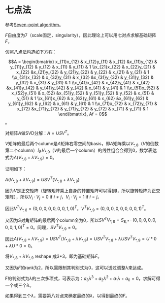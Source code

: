 # 七点法

参考[Seven-point algorithm](https://www.cs.unc.edu/~marc/tutorial/node55.html)。

$F$自由度为7（scale固定，singularity），因此理论上可以用七对点求解基础矩阵$F$。

仿照八点法构造如下方程：

$$A = \begin{bmatrix}
x_{11}x_{12} & x_{12}y_{11} & x_{12} &x_{11}y_{12} & y_{11}y_{12} & y_{12} & x_{11} & y_{11} & 1 \\x_{21}x_{22} & x_{22}y_{21} & x_{22} &x_{21}y_{22} & y_{21}y_{22} & y_{22} & x_{21} & y_{21} & 1 \\x_{31}x_{32} & x_{32}y_{31} & x_{32} &x_{31}y_{32} & y_{31}y_{32} & y_{32} & x_{31} & y_{31} & 1 \\x_{41}x_{42} & x_{42}y_{41} & x_{42} &x_{41}y_{42} & y_{41}y_{42} & y_{42} & x_{41} & y_{41} & 1 \\x_{51}x_{52} & x_{52}y_{51} & x_{52} &x_{51}y_{52} & y_{51}y_{52} & y_{52} & x_{51} & y_{51} & 1 \\x_{61}x_{62} & x_{62}y_{61} & x_{62} &x_{61}y_{62} & y_{61}y_{62} & y_{62} & x_{61} & y_{61} & 1  \\x_{71}x_{72} & x_{72}y_{71} & x_{72} &x_{71}y_{72} & y_{71}y_{72} & y_{72} & x_{71} & y_{71} & 1 \end{bmatrix}, Af = 0$$。

对矩阵$A$做SVD分解：$A = USV^T$。

$V$矩阵的最后两个column是$A$矩阵右零空间的basis，即$A$矩阵乘以$V_{*,8}$（$V$的倒数第二个column）与$V_{*,9}$（$V$的最后一个column）的线性组合会得到0，数学表达式为$A(V_{*,8}+\lambda V_{*,9}) = 0$。

证明如下：

$A(V_{*,8}+\lambda V_{*,9}) = USV^T(V_{*,8}+\lambda V_{*,9})$

因为$V$是正交矩阵（旋转矩阵乘上自身的转置矩阵可以得到I，所以旋转矩阵为正交矩阵），所以$V_i \cdot V_j = 0$ if $i \neq j$，$V_i \cdot V_j = 1$ if $i = j$。

因此$V^TV_{*,8} = (0,0,0,0,0,0,0,1,0)^T$，$V^TV_{*,9} = (0,0,0,0,0,0,0,0,1)^T$。

又因为$S$对角矩阵的最后两个column全为0，所以$SV^TV_{*,8} = S_{8,*} \cdot (0,0,0,0,0,0,0,1,0)^T = 0$。同理，$SV^TV_{*,9} = 0$。

因此$A(V_{*,8}+\lambda V_{*,9}) = USV^T(V_{*,8}+\lambda V_{*,9}) = USV^TV_{*,8}+\lambda USV^TV_{*,9} = U*0 + \lambda U * 0 = 0$。

将$V_{*,8}+\lambda V_{*,9}$ reshape 成3*3，即为基础矩阵$F$。

又因为$F$的rank为2，所以需限制其判别式为0，这可以透过调整$\lambda$来达成。

F的判别式为$\lambda$的三次多项式，可表示为：$a_3 \lambda^3 + a_2 \lambda^2 + a_1 \lambda + a_0 = 0$，求解可得一个或三个$\lambda$。

如果得到三个$\lambda$，需要第八对点来确定最终的$\lambda$，以得到最终的$F$。

